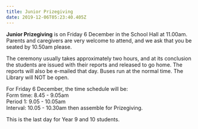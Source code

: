 ```yaml
---
title: Junior Prizegiving
date: 2019-12-06T05:23:40.405Z
---
```

**Junior Prizegiving** is on Friday 6 December in the School Hall at 11.00am. Parents and caregivers are very welcome to attend, and we ask that you be seated by 10.50am please.

The ceremony usually takes approximately two hours, and at its conclusion the students are issued with their reports and released to go home. The reports will also be e-mailed that day. Buses run at the normal time. The Library will NOT be open.

For Friday 6 December, the time schedule will be:  
Form time: 8.45 - 9.05am  
Period 1: 9.05 - 10.05am  
Interval: 10.05 - 10.30am then assemble for Prizegiving.


This is the last day for Year 9 and 10 students.

